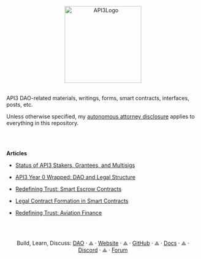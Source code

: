 <p align="center">
  <a href="https://api3.org/">
    <img src="https://api3.org/img/logo.png" alt="API3Logo" width="200" />
  </a>
 <br>
 <br>
  
  
API3 DAO-related materials, writings, forms, smart contracts, interfaces, posts, etc.

Unless otherwise specified, my [autonomous attorney disclosure](https://github.com/ErichDylus/Open-Source-Law/blob/main/Disclosure.md) applies to everything in this repository.

<br>
<br>
  
**Articles**
  
 - [Status of API3 Stakers, Grantees, and Multisigs](https://forum.api3.org/t/status-of-api3-dao-stakers-grantees-and-multisigs/1878)
  
 - [API3 Year 0 Wrapped: DAO and Legal Structure](https://medium.com/@erich.dylus/api3-year-0-wrapped-dao-and-legal-structure-37132af2776b)
  
 - [Redefining Trust: Smart Escrow Contracts](https://medium.com/api3/redefining-trust-smart-escrow-contracts-975a8ee26703)
  
 - [Legal Contract Formation in Smart Contracts](https://lexdao.substack.com/p/legal-contract-formation-in-smart)
  
 - [Redefining Trust: Aviation Finance](https://medium.com/api3/broken-processes-how-to-fix-them-aviation-finance-3ceed6a2089f)
  
<br>
<br>
<p align="center">
    Build, Learn, Discuss:    
    <a href="https://api3.eth.link/#/">DAO</a>
    · ⟁ ·
    <a href="https://api3.org/">Website</a>
    · ⟁ ·
    <a href="https://github.com/api3dao">GitHub</a>
    · ⟁ ·
    <a href="https://docs.api3.org/">Docs</a>
    · ⟁ ·
    <a href="https://discord.gg/qnRrcfnm5W">Discord</a>
    · ⟁ ·
    <a href="https://forum.api3.org/">Forum</a>
  </p>
</p>
